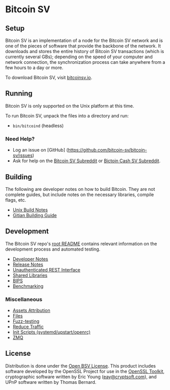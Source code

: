 Bitcoin SV
=====================

Setup
---------------------
Bitcoin SV is an implementation of a node for the Bitcoin SV network and is one of the pieces of software that provide 
the backbone of the network. It downloads and stores the entire history of Bitcoin SV transactions (which is currently 
several GBs); depending on the speed of your computer and network connection, the synchronization process can take 
anywhere from a few hours to a day or more.

To download Bitcoin SV, visit [bitcoinsv.io](https://bitcoinsv.io/).

Running
---------------------
Bitcoin SV is only supported on the Unix platform at this time.

To run Bitcoin SV, unpack the files into a directory and run:

- `bin/bitcoind` (headless)

### Need Help?

* Log an issue on [GitHub] (https://github.com/bitcoin-sv/bitcoin-sv/issues)
* Ask for help on the [Bitcoin SV Subreddit](https://www.reddit.com/r/bitcoinSV/) or
[Bictoin Cash SV Subreddit](https://www.reddit.com/r/bitcoincashSV/).

Building
---------------------
The following are developer notes on how to build Bitcoin. They are not complete guides, but include notes on the 
necessary libraries, compile flags, etc.

- [Unix Build Notes](build-unix.md)
- [Gitian Building Guide](gitian-building.md)

Development
---------------------
The Bitcoin SV repo's [root README](/README.md) contains relevant information on the development process and automated 
testing.

- [Developer Notes](developer-notes.md)
- [Release Notes](release-notes.md)
- [Unauthenticated REST Interface](REST-interface.md)
- [Shared Libraries](shared-libraries.md)
- [BIPS](bips.md)
- [Benchmarking](benchmarking.md)

### Miscellaneous
- [Assets Attribution](assets-attribution.md)
- [Files](files.md)
- [Fuzz-testing](fuzzing.md)
- [Reduce Traffic](reduce-traffic.md)
- [Init Scripts (systemd/upstart/openrc)](init.md)
- [ZMQ](zmq.md)

License
---------------------
Distribution is done under the [Open BSV License](/LICENSE). This product includes software developed by the OpenSSL 
Project for use in the [OpenSSL Toolkit](https://www.openssl.org/), cryptographic software written by Eric Young 
([eay@cryptsoft.com](mailto:eay@cryptsoft.com)), and UPnP software written by Thomas Bernard.
